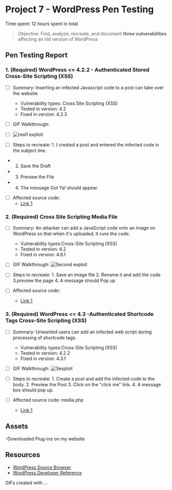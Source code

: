 # Project 7 - WordPress Pen Testing

Time spent: 12 hours spent in total

> Objective: Find, analyze, recreate, and document **three vulnerabilities** affecting an old version of WordPress

## Pen Testing Report

### 1. (Required) WordPress <= 4.2.2 - Authenticated Stored Cross-Site Scripting (XSS)

- [ ] Summary: Inserting an infected Javascript code to a post can take over the website. 
  - Vulnerability types: Cross Site Scripting (XSS)
  - Tested in version: 4.2
  - Fixed in version: 4.2.3
- [ ] GIF Walkthrough:
- [ ] ![real1 exploit](https://user-images.githubusercontent.com/112200901/199351659-6cac35cc-c7e3-4d15-95f7-5fc3515dddbb.gif)


- [ ] Steps to recreate: 1. I created a post and entered the infected code in the subject line. 
-  2. Save the Draft
-  3. Preview the File
-  4. The message Got Ya! should appear. 
- [ ] Affected source code:
  - [Link 1](https://core.trac.wordpress.org/browser/tags/version/src/source_file.php)
  
### 2. (Required) Cross Site Scripting Media File

- [ ] Summary: An attacker can add a JavaScript code onto an image on WordPress so that when it's uploaded, it runs the code. 
  - Vulnerability types:Cross-Site Scripting (XSS)
  - Tested in version: 4.2
  - Fixed in version: 4.6.1
- [ ] GIF Walkthrough: ![Second exploit](https://user-images.githubusercontent.com/112200901/199351742-14aca5d0-dbb5-4006-804d-75c620f993fb.gif)

- [ ] Steps to recreate: 1. Save an image file 2. Rename it and add the code 3.preview the page 4. A message should Pop up
- [ ] Affected source code:
  - [Link 1](https://core.trac.wordpress.org/browser/tags/version/src/source_file.php)

### 3. (Required) WordPress <= 4.3 -Authenticated Shortcode Tags Cross-Site Scripting (XSS)

- [ ] Summary: Unwanted users can add an infected web script during processing of shortcode tags. 
  - Vulnerability types:Cross-Site Scripting (XSS)
  - Tested in version: 4.2.2
  - Fixed in version: 4.3.1
- [ ] GIF Walkthrough: ![3exploit](https://user-images.githubusercontent.com/112200901/199354407-e50d9d61-b6a6-4e48-a126-a5d3acbe0355.gif)

- [ ] Steps to recreate: 1. Create a post and add the infected code to the body. 2. Preview the Post 3. Click on the "click me" link. 4. A message box should pop up. 
- [ ] Affected source code: media.php
  - [Link 1](https://core.trac.wordpress.org/browser/tags/version/src/source_file.php)

## Assets
-Downloaded Plug-ins on my website 


## Resources

- [WordPress Source Browser](https://core.trac.wordpress.org/browser/)
- [WordPress Developer Reference](https://developer.wordpress.org/reference/)

GIFs created with  ...
<!-- Recommended GIF Tools:

[ScreenToGif](https://www.screentogif.com/) for Windows


## Notes

The biggest challenge for me was being able to run the WPScan for vulnerabilities. When I kept executing the scan on my Kali machine, I was only getting one vulnerability. I ended up destroying everything and started from scratch again. I am not sure what I missed the first time. 

## License

    Copyright [2022] [Leslie Carbajal]

    Licensed under the Apache License, Version 2.0 (the "License");
    you may not use this file except in compliance with the License.
    You may obtain a copy of the License at

        http://www.apache.org/licenses/LICENSE-2.0

    Unless required by applicable law or agreed to in writing, software
    distributed under the License is distributed on an "AS IS" BASIS,
    WITHOUT WARRANTIES OR CONDITIONS OF ANY KIND, either express or implied.
    See the License for the specific language governing permissions and
    limitations under the License.
